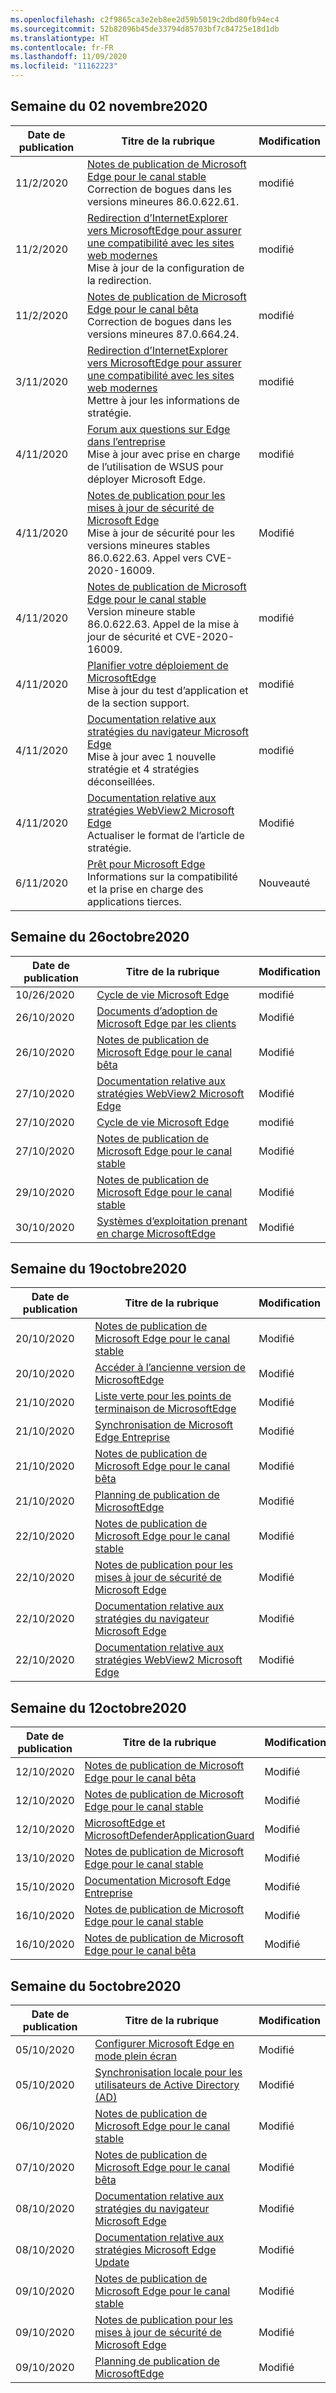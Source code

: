 ```yaml
---
ms.openlocfilehash: c2f9865ca3e2eb8ee2d59b5019c2dbd80fb94ec4
ms.sourcegitcommit: 52b82096b45de33794d85703bf7c84725e18d1db
ms.translationtype: HT
ms.contentlocale: fr-FR
ms.lasthandoff: 11/09/2020
ms.locfileid: "11162223"
---
```

<!-- This file is generated automatically each week. Changes made to this file will be overwritten.-->

## Semaine du 02 novembre2020


| Date de publication |Titre de la rubrique | Modification |
|------|------------|--------|
| 11/2/2020 | [Notes de publication de Microsoft Edge pour le canal stable](/DeployEdge/microsoft-edge-relnote-stable-channel)<br>Correction de bogues dans les versions mineures 86.0.622.61. | modifié |
| 11/2/2020 | [Redirection d’InternetExplorer vers MicrosoftEdge pour assurer une compatibilité avec les sites web modernes](/DeployEdge/edge-learnmore-neededge)<br>Mise à jour de la configuration de la redirection. | modifié |
| 11/2/2020 | [Notes de publication de Microsoft Edge pour le canal bêta](/DeployEdge/microsoft-edge-relnote-beta-channel)<br>Correction de bogues dans les versions mineures 87.0.664.24. | modifié |
| 3/11/2020 | [Redirection d’InternetExplorer vers MicrosoftEdge pour assurer une compatibilité avec les sites web modernes](/DeployEdge/edge-learnmore-neededge)<br>Mettre à jour les informations de stratégie. | modifié |
| 4/11/2020 | [Forum aux questions sur Edge dans l’entreprise](/DeployEdge/faqs-edge-in-the-enterprise)<br>Mise à jour avec prise en charge de l’utilisation de WSUS pour déployer Microsoft Edge. | modifié |
| 4/11/2020 | [Notes de publication pour les mises à jour de sécurité de Microsoft Edge](/DeployEdge/microsoft-edge-relnotes-security)<br>Mise à jour de sécurité pour les versions mineures stables 86.0.622.63. Appel vers CVE-2020-16009. | Modifié |
| 4/11/2020 | [Notes de publication de Microsoft Edge pour le canal stable](/DeployEdge/microsoft-edge-relnote-stable-channel)<br>Version mineure stable 86.0.622.63. Appel de la mise à jour de sécurité et CVE-2020-16009. | modifié |
| 4/11/2020 | [Planifier votre déploiement de MicrosoftEdge](/DeployEdge/deploy-edge-plan-deployment)<br>Mise à jour du test d’application et de la section support. | modifié |
| 4/11/2020 | [Documentation relative aux stratégies du navigateur Microsoft Edge](/DeployEdge/microsoft-edge-policies)<br>Mise à jour avec 1 nouvelle stratégie et 4 stratégies déconseillées. | modifié |
| 4/11/2020 | [Documentation relative aux stratégies WebView2 Microsoft Edge](/DeployEdge/microsoft-edge-webview-policies)<br>Actualiser le format de l’article de stratégie. | Modifié |
| 6/11/2020 | [Prêt pour Microsoft Edge](/DeployEdge/deploy-edge-ready-for-edge)<br>Informations sur la compatibilité et la prise en charge des applications tierces. | Nouveauté |


## Semaine du 26octobre2020


| Date de publication |Titre de la rubrique | Modification |
|------|------------|--------|
| 10/26/2020 | [Cycle de vie Microsoft Edge](/DeployEdge/microsoft-edge-support-lifecycle) | modifié |
| 26/10/2020 | [Documents d’adoption de Microsoft Edge par les clients](/DeployEdge/microsoft-edge-customer-adoption-kit) | Modifié |
| 26/10/2020 | [Notes de publication de Microsoft Edge pour le canal bêta](/DeployEdge/microsoft-edge-relnote-beta-channel) | Modifié |
| 27/10/2020 | [Documentation relative aux stratégies WebView2 Microsoft Edge](/DeployEdge/microsoft-edge-webview-policies) | Modifié |
| 27/10/2020 | [Cycle de vie Microsoft Edge](/DeployEdge/microsoft-edge-support-lifecycle) | modifié |
| 27/10/2020 | [Notes de publication de Microsoft Edge pour le canal stable](/DeployEdge/microsoft-edge-relnote-stable-channel) | Modifié |
| 29/10/2020 | [Notes de publication de Microsoft Edge pour le canal stable](/DeployEdge/microsoft-edge-relnote-stable-channel) | Modifié |
| 30/10/2020 | [Systèmes d’exploitation prenant en charge MicrosoftEdge](/DeployEdge/microsoft-edge-supported-operating-systems) | Modifié |


## Semaine du 19octobre2020


| Date de publication |Titre de la rubrique | Modification |
|------|------------|--------|
| 20/10/2020 | [Notes de publication de Microsoft Edge pour le canal stable](/DeployEdge/microsoft-edge-relnote-stable-channel) | Modifié |
| 20/10/2020 | [Accéder à l’ancienne version de MicrosoftEdge](/DeployEdge/microsoft-edge-sysupdate-access-old-edge) | Modifié |
| 21/10/2020 | [Liste verte pour les points de terminaison de MicrosoftEdge](/DeployEdge/microsoft-edge-security-endpoints) | Modifié |
| 21/10/2020 | [Synchronisation de Microsoft Edge Entreprise](/DeployEdge/microsoft-edge-enterprise-sync) | Modifié |
| 21/10/2020 | [Notes de publication de Microsoft Edge pour le canal bêta](/DeployEdge/microsoft-edge-relnote-beta-channel) | Modifié |
| 21/10/2020 | [Planning de publication de MicrosoftEdge](/DeployEdge/microsoft-edge-release-schedule) | Modifié |
| 22/10/2020 | [Notes de publication de Microsoft Edge pour le canal stable](/DeployEdge/microsoft-edge-relnote-stable-channel) | Modifié |
| 22/10/2020 | [Notes de publication pour les mises à jour de sécurité de Microsoft Edge](/DeployEdge/microsoft-edge-relnotes-security) | Modifié |
| 22/10/2020 | [Documentation relative aux stratégies du navigateur Microsoft Edge](/DeployEdge/microsoft-edge-policies) | Modifié |
| 22/10/2020 | [Documentation relative aux stratégies WebView2 Microsoft Edge](/DeployEdge/microsoft-edge-webview-policies) | Modifié |


## Semaine du 12octobre2020


| Date de publication |Titre de la rubrique | Modification |
|------|------------|--------|
| 12/10/2020 | [Notes de publication de Microsoft Edge pour le canal bêta](/DeployEdge/microsoft-edge-relnote-beta-channel) | Modifié |
| 12/10/2020 | [Notes de publication de Microsoft Edge pour le canal stable](/DeployEdge/microsoft-edge-relnote-stable-channel) | Modifié |
| 12/10/2020 | [MicrosoftEdge et MicrosoftDefenderApplicationGuard](/DeployEdge/microsoft-edge-security-windows-defender-application-guard) | Modifié |
| 13/10/2020 | [Notes de publication de Microsoft Edge pour le canal stable](/DeployEdge/microsoft-edge-relnote-stable-channel) | Modifié |
| 15/10/2020 | [Documentation Microsoft Edge Entreprise](/DeployEdge/index) | Modifié |
| 16/10/2020 | [Notes de publication de Microsoft Edge pour le canal stable](/DeployEdge/microsoft-edge-relnote-stable-channel) | Modifié |
| 16/10/2020 | [Notes de publication de Microsoft Edge pour le canal bêta](/DeployEdge/microsoft-edge-relnote-beta-channel) | Modifié |


## Semaine du 5octobre2020


| Date de publication |Titre de la rubrique | Modification |
|------|------------|--------|
| 05/10/2020 | [Configurer Microsoft Edge en mode plein écran](/DeployEdge/microsoft-edge-configure-kiosk-mode) | Modifié |
| 05/10/2020 | [Synchronisation locale pour les utilisateurs de Active Directory (AD)](/DeployEdge/microsoft-edge-on-premises-sync) | Modifié |
| 06/10/2020 | [Notes de publication de Microsoft Edge pour le canal stable](/DeployEdge/microsoft-edge-relnote-stable-channel) | Modifié |
| 07/10/2020 | [Notes de publication de Microsoft Edge pour le canal bêta](/DeployEdge/microsoft-edge-relnote-beta-channel) | Modifié |
| 08/10/2020 | [Documentation relative aux stratégies du navigateur Microsoft Edge](/DeployEdge/microsoft-edge-policies) | Modifié |
| 08/10/2020 | [Documentation relative aux stratégies Microsoft Edge Update](/DeployEdge/microsoft-edge-update-policies) | Modifié |
| 09/10/2020 | [Notes de publication de Microsoft Edge pour le canal stable](/DeployEdge/microsoft-edge-relnote-stable-channel) | Modifié |
| 09/10/2020 | [Notes de publication pour les mises à jour de sécurité de Microsoft Edge](/DeployEdge/microsoft-edge-relnotes-security) | Modifié |
| 09/10/2020 | [Planning de publication de MicrosoftEdge](/DeployEdge/microsoft-edge-release-schedule) | Modifié |
